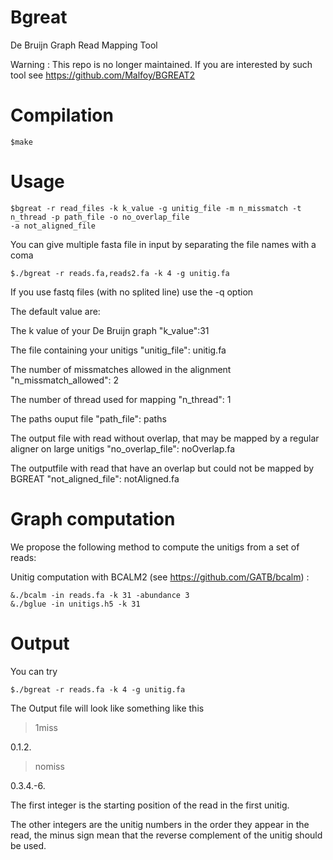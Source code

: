 Bgreat
=====
De Bruijn Graph Read Mapping Tool

Warning :
This repo is no longer maintained.
If you are interested by such tool see https://github.com/Malfoy/BGREAT2

Compilation
====
	$make

Usage
====
	$bgreat -r read_files -k k_value -g unitig_file -m n_missmatch -t n_thread -p path_file -o no_overlap_file
	-a not_aligned_file

You can give multiple fasta file in input by separating the file names with a coma

	$./bgreat -r reads.fa,reads2.fa -k 4 -g unitig.fa

If you use fastq files (with no splited line) use the -q option

The default value are:


The k value of your De Bruijn graph
"k_value":31


The file containing your unitigs
"unitig_file": unitig.fa


The number of missmatches allowed in the alignment
"n_missmatch_allowed": 2


The number of thread used for mapping
"n_thread": 1


The paths ouput file
"path_file": paths


The output file with read without overlap, that may be mapped by a regular aligner on large unitigs
"no_overlap_file": noOverlap.fa


The outputfile with read that have an overlap but could not be mapped by BGREAT
"not_aligned_file": notAligned.fa


Graph computation
====


We propose the following method to compute the unitigs from a set of reads:

Unitig computation with BCALM2 (see https://github.com/GATB/bcalm) :

	&./bcalm -in reads.fa -k 31 -abundance 3
	&./bglue -in unitigs.h5 -k 31

Output
====
You can try

	$./bgreat -r reads.fa -k 4 -g unitig.fa

The Output file will look like something like this

>1miss

0.1.2.

>nomiss

0.3.4.-6.


The first integer is the starting position of the read in the first unitig.

The other integers are the unitig numbers in the order they appear in the read, the minus sign mean that the reverse complement of the unitig should be used.
